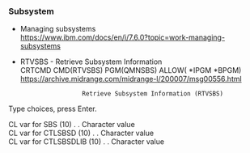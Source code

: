 ### Subsystem
+ Managing subsystems\
  https://www.ibm.com/docs/en/i/7.6.0?topic=work-managing-subsystems
+ RTVSBS - Retrieve Subsystem Information\
  CRTCMD CMD(RTVSBS) PGM(QMNSBS) ALLOW( *IPGM *BPGM)\
  https://archive.midrange.com/midrange-l/200007/msg00556.html
  
                       Retrieve Subsystem Information (RTVSBS)                    
                                                                                
 Type choices, press Enter.                                                     
                                                                                
 CL var for SBS         (10)  . .                 Character value               
 CL var for CTLSBSD     (10)  . .                 Character value               
 CL var for CTLSBSDLIB   (10) . .                 Character value               
